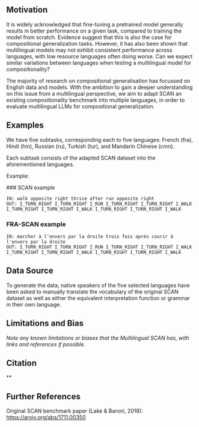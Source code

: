 ## Motivation
It is widely acknowledged that fine-tuning a pretrained model generally results in better performance on a given task, compared to training the model from scratch. Evidence suggest that this is also the case for compositional generalization tasks. However, it has also been shown that multilingual models may not exhibit consistent performance across languages, with low resource languages often doing worse. Can we expect similar variations between languages when testing a multilingual model for compositionality?

The majority of research on compositional generalisation has focussed on English data and models. With the ambition to gain a deeper understanding on this issue from a multilingual perspective, we aim to adapt SCAN an existing compositionality benchmark into multiple languages, in order to evaluate multilingual LLMs for compositional generalization. 


## Examples
We have five subtasks, corresponding each to five languages: French (fra), Hindi (hin), Russian (ru), Turkish (tur), and Mandarin Chinese (cmn). 

Each subtask consists of the adapted SCAN dataset into the aforementioned languages. 

Example: 

### SCAN example

```
IN: walk opposite right thrice after run opposite right 
OUT: I_TURN_RIGHT I_TURN_RIGHT I_RUN I_TURN_RIGHT I_TURN_RIGHT I_WALK I_TURN_RIGHT I_TURN_RIGHT I_WALK I_TURN_RIGHT I_TURN_RIGHT I_WALK
```

### FRA-SCAN example

```
IN: marcher à l'envers par la droite trois fois après courir à l'envers par la droite 
OUT: I_TURN_RIGHT I_TURN_RIGHT I_RUN I_TURN_RIGHT I_TURN_RIGHT I_WALK I_TURN_RIGHT I_TURN_RIGHT I_WALK I_TURN_RIGHT I_TURN_RIGHT I_WALK
```

## Data Source
To generate the data, native speakers of the five selected languages have been asked to manually translate the vocabulary of the original SCAN dataset as well as either the equivalent interpretation function or grammar in their own language. 

## Limitations and Bias
*Note any known limitations or biases that the Multilingual SCAN has, with links and references if possible.*

## Citation
**
## Further References
Original SCAN benchmark paper (Lake & Baroni, 2018): https://arxiv.org/abs/1711.00350
